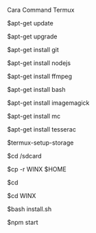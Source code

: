 Cara Command Termux

$apt-get update

$apt-get upgrade

$apt-get install git

$apt-get install nodejs

$apt-get install ffmpeg

$apt-get install bash

$apt-get install imagemagick

$apt-get install mc

$apt-get install tesserac

$termux-setup-storage

$cd /sdcard

$cp -r WINX $HOME

$cd

$cd WINX

$bash install.sh

$npm start






